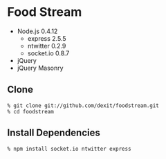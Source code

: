 Food Stream
================
* Node.js 0.4.12
    * express 2.5.5
    * ntwitter 0.2.9
    * socket.io 0.8.7
* jQuery
* jQuery Masonry

Clone
-----

    % git clone git://github.com/dexit/foodstream.git
    % cd foodstream


Install Dependencies
--------------------

    % npm install socket.io ntwitter express

